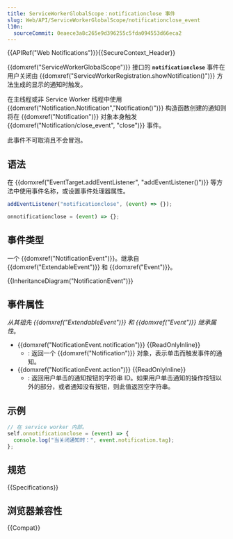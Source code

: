 ```yaml
---
title: ServiceWorkerGlobalScope：notificationclose 事件
slug: Web/API/ServiceWorkerGlobalScope/notificationclose_event
l10n:
  sourceCommit: 0eaece3a8c265e9d396255c5fda094553d66eca2
---
```


{{APIRef("Web Notifications")}}{{SecureContext_Header}}

{{domxref("ServiceWorkerGlobalScope")}} 接口的 **`notificationclose`** 事件在用户关闭由 {{domxref("ServiceWorkerRegistration.showNotification()")}} 方法生成的显示的通知时触发。

在主线程或非 Service Worker 线程中使用 {{domxref("Notification.Notification","Notification()")}} 构造函数创建的通知则将在 {{domxref("Notification")}} 对象本身触发 {{domxref("Notification/close_event", "close")}} 事件。

此事件不可取消且不会冒泡。

## 语法

在 {{domxref("EventTarget.addEventListener", "addEventListener()")}} 等方法中使用事件名称，或设置事件处理器属性。

```js
addEventListener("notificationclose", (event) => {});

onnotificationclose = (event) => {};
```

## 事件类型

一个 {{domxref("NotificationEvent")}}。继承自 {{domxref("ExtendableEvent")}} 和 {{domxref("Event")}}。

{{InheritanceDiagram("NotificationEvent")}}

## 事件属性

_从其祖先 {{domxref("ExtendableEvent")}} 和 {{domxref("Event")}} 继承属性_。

- {{domxref("NotificationEvent.notification")}} {{ReadOnlyInline}}
  - : 返回一个 {{domxref("Notification")}} 对象，表示单击而触发事件的通知。
- {{domxref("NotificationEvent.action")}} {{ReadOnlyInline}}
  - : 返回用户单击的通知按钮的字符串 ID。如果用户单击通知的操作按钮以外的部分，或者通知没有按钮，则此值返回空字符串。

## 示例

```js
// 在 service worker 内部。
self.onnotificationclose = (event) => {
  console.log("当关闭通知时：", event.notification.tag);
};
```

## 规范

{{Specifications}}

## 浏览器兼容性

{{Compat}}
